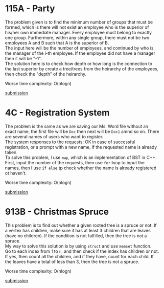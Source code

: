 # 115A - Party  

The problem given is to find the minimum number of groups that must be formed, which is there will not exist an employee who is the superior of his/her own immediate manager. Every employee must belong to exactly one group. Furthermore, within any single group, there must not be two employees A and B such that A is the superior of B.  
The input here will be the number of employees, and continued by who is the manager of the i-th employee. If the employee did not have a manager then it will be "-1".  
The solution here is to check how depth or how long is the connection to the last superior by create a tree/trees from the heirarchy of the employees, then check the "depth" of the heirarchy.

Worse time complexity: O(nlogn)

[submission](http://codeforces.com/contest/115/submission/43731059)  

# 4C - Registration System  

The problem is the same as we are saving our Ms. Word file without an exact name, the first file will be `Doc` then next will be `Doc1` amnd so on. There are several names of users who want to register.  
The system responses to the requests: OK in case of successful registration, or a prompt with a new name, if the requested name is already taken.  
To solve this problem, I use `map`, which is an implementation of BST in C++. First, input the number of the requests, then use `for` loop to input the names, then I use `if else` tp check whether the name is already registered ot haven't.  

Worse time complexity: O(nlogn)

[submission](http://codeforces.com/contest/4/submission/43732378)  

# 913B - Christmas Spruce  

This problem is to find out whether a given rooted tree is a spruce or not. If a vertex has children, make sure it has at least 3 children that are leaves (have no children). If the condition is not fulfilled, then the tree is not a spruce.  
My way to solve this solution is by using `struct` and use `memset` function.  
Go to each index from 1 to `n`, and then check if the index has children or not. If yes, then count all the children, and if they have, count for each child. If the leaves have a total of less than 3, then the tree is not a spruce.  

Worse time complexity: O(nlogn)

[submission](http://codeforces.com/contest/913/submission/43736088)

